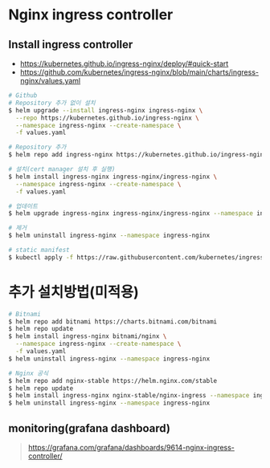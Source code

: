# Nginx ingress controller

## Install ingress controller

- <https://kubernetes.github.io/ingress-nginx/deploy/#quick-start>
- <https://github.com/kubernetes/ingress-nginx/blob/main/charts/ingress-nginx/values.yaml>

```sh
# Github
# Repository 추가 없이 설치
$ helm upgrade --install ingress-nginx ingress-nginx \
  --repo https://kubernetes.github.io/ingress-nginx \
  --namespace ingress-nginx --create-namespace \
  -f values.yaml

# Repository 추가
$ helm repo add ingress-nginx https://kubernetes.github.io/ingress-nginx

# 설치(cert manager 설치 후 실행)
$ helm install ingress-nginx ingress-nginx/ingress-nginx \
  --namespace ingress-nginx --create-namespace \
  -f values.yaml

# 업데이트
$ helm upgrade ingress-nginx ingress-nginx/ingress-nginx --namespace ingress-nginx -f values.yaml

# 제거
$ helm uninstall ingress-nginx --namespace ingress-nginx

# static manifest
$ kubectl apply -f https://raw.githubusercontent.com/kubernetes/ingress-nginx/controller-v1.3.1/deploy/static/provider/baremetal/deploy.yaml

```

# 추가 설치방법(미적용)

```sh
# Bitnami
$ helm repo add bitnami https://charts.bitnami.com/bitnami
$ helm repo update
$ helm install ingress-nginx bitnami/nginx \
  --namespace ingress-nginx --create-namespace \
  -f values.yaml
$ helm uninstall ingress-nginx --namespace ingress-nginx

# Nginx 공식
$ helm repo add nginx-stable https://helm.nginx.com/stable
$ helm repo update
$ helm install ingress-nginx nginx-stable/nginx-ingress --namespace ingress-nginx --create-namespace
$ helm uninstall ingress-nginx --namespace ingress-nginx

```

## monitoring(grafana dashboard)

> <https://grafana.com/grafana/dashboards/9614-nginx-ingress-controller/>
